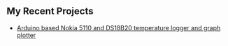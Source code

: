## My Recent Projects

- [Arduino based Nokia 5110 and DS18B20 temperature logger and graph plotter](https://github.com/Wunderwaffez/5110_temp_logger)

